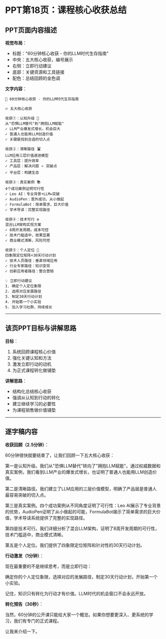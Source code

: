 # PPT第18页：课程核心收获总结

## PPT页面内容描述

**视觉布局**：
- 标题："60分钟核心收获 - 你的LLM时代生存指南"
- 中央：五大核心收获，编号展示
- 右侧：立即行动建议
- 底部：关键资源和工具链接
- 配色：总结回顾的金色调

**文字内容**：
```
🎯 60分钟核心收获 - 你的LLM时代生存指南

🔥 五大核心收获

收获①：认知升级 🧠
从"恐惧LLM替代"到"拥抱LLM赋能"
✓ LLM产业爆发式增长，机会巨大
✓ 普通人也能用LLM创造价值
✓ 关键是找到合适的切入点

收获②：清晰路径 🛣️
LLM应用三层价值递进模型
✓ 工具层：提升效率
✓ 产品层：解决问题 ⭐️ 突破点
✓ 平台层：构建生态

收获③：真实案例 📚
4个成功案例证明可行性
✓ Leo AI：专业背景+LLM=突破
✓ AudioPen：意外成功，从小做起
✓ FormulaBot：简单需求，巨大价值
✓ 学术导读：完整实现路径

收获④：技术可行 ⚙️
混合LLM架构实现方案
✓ 8周开发周期，成本可控
✓ 技术门槛适中，效果显著
✓ 商业模式清晰，风险可控

收获⑤：个人定位 🎯
四象限定位矩阵+30天行动计划
✓ 技术人员路径：垂直领域应用
✓ 行业专家路径：知识变现
✓ 创新应用者路径：整合营销

💡 立即行动建议
1. 确定个人定位象限
2. 选择对应发展路径  
3. 制定30天行动计划
4. 开始第一个小实验
5. 加入学习社群，持续成长
```

---

## 该页PPT目标与讲解思路

**目标**：
1. 系统回顾课程核心价值
2. 强化关键认知和方法
3. 激发立即行动的动机
4. 为正式课程转化做铺垫

**讲解思路**：
- 结构化总结核心收获
- 强调从认知到行动的转化
- 建立继续学习的必要性
- 为课程销售做价值铺垫

---

## 逐字稿内容

**收获回顾（2.5分钟）**：

60分钟很快就要结束了，让我们回顾一下五大核心收获：

第一是认知升级。我们从"恐惧LLM替代"转向了"拥抱LLM赋能"。通过权威数据和真实案例，我们看到LLM产业的爆发式增长，也证明了普通人也能用LLM创造价值。

第二是清晰路径。我们建立了LLM应用的三层价值模型，明确了产品层是普通人最容易突破的切入点。

第三是真实案例。四个成功案例从不同角度证明了可行性：Leo AI展示了专业背景的优势，AudioPen证明了从小做起的可能，FormulaBot揭示了简单需求的巨大价值，学术导读系统提供了完整的实现路径。

第四是技术可行。我们详细分析了混合LLM架构，证明了8周开发周期的可行性，技术门槛适中，商业模式清晰。

第五是个人定位。我们提供了四象限定位矩阵和针对性的30天行动计划。

**行动激发（1分钟）**：

现在最重要的不是继续思考，而是立即行动：

确定你的个人定位象限，选择对应的发展路径，制定30天行动计划，开始第一个小实验。

记住，知识只有转化为行动才有价值。LLM时代的机会窗口不会永远开放。

**转化预告（30秒）**：

当然，60分钟的公开课只能给大家一个概览。如果你想要更深入、更系统的学习，我们有专门的正式课程。

让我来介绍一下。 
